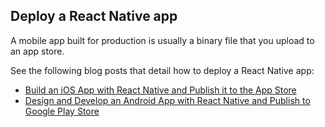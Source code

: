 ## Deploy a React Native app

A mobile app built for production is usually a binary file that you upload to an app store.

See the following blog posts that detail how to deploy a React Native app:

- [Build an iOS App with React Native and Publish it to the App Store](https://developer.okta.com/blog/2019/04/05/react-native-ios-app-store)
- [Design and Develop an Android App with React Native and Publish to Google Play Store](https://developer.okta.com/blog/2018/12/26/react-native-android-play-store)
